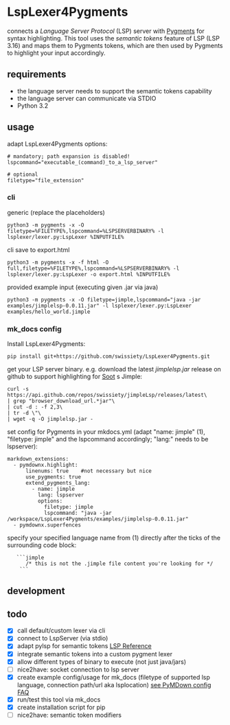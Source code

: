 # LspLexer4Pygments
connects a *Language Server Protocol* (LSP) server with [Pygments](https://github.com/pygments/pygments) for syntax highlighting.
This tool uses the *semantic tokens* feature of LSP (LSP 3.16) and maps them to Pygments tokens, which are then used by Pygments to highlight your input accordingly.

## requirements
- the language server needs to support the semantic tokens capability
- the language server can communicate via STDIO
- Python 3.2

## usage
adapt LspLexer4Pygments options:
```
# mandatory; path expansion is disabled!
lspcommand="executable_(command)_to_a_lsp_server"

# optional
filetype="file_extension" 
```

### cli
generic (replace the placeholders)
```
python3 -m pygments -x -O filetype=%FILETYPE%,lspcommand=%LSPSERVERBINARY% -l lsplexer/lexer.py:LspLexer %INPUTFILE%
```

cli save to export.html
```
python3 -m pygments -x -f html -O full,filetype=%FILETYPE%,lspcommand=%LSPSERVERBINARY% -l lsplexer/lexer.py:LspLexer -o export.html %INPUTFILE%
```



provided example input (executing given .jar via java)
```
python3 -m pygments -x -O filetype=jimple,lspcommand="java -jar examples/jimplelsp-0.0.11.jar" -l lsplexer/lexer.py:LspLexer examples/hello_world.jimple
```

### mk_docs config
Install LspLexer4Pygments:
``` 
pip install git+https://github.com/swissiety/LspLexer4Pygments.git
```

get your LSP server binary. e.g. download the latest *jimplelsp.jar* release on github to support highlighting for [Soot](https://github.com/soot-oss/soot) s Jimple:
```
curl -s https://api.github.com/repos/swissiety/jimpleLsp/releases/latest\
| grep "browser_download_url.*jar"\
| cut -d : -f 2,3\
| tr -d \"\
| wget -q -O jimplelsp.jar -
```

set config for Pygments in your mkdocs.yml (adapt "name: jimple" (1), "filetype: jimple" and the lspcommand accordingly; "lang:" needs to be lspserver):
```
markdown_extensions:
  - pymdownx.highlight:
      linenums: true    #not necessary but nice
      use_pygments: true
      extend_pygments_lang:
        - name: jimple
          lang: lspserver
          options:
            filetype: jimple
            lspcommand: "java -jar /workspace/LspLexer4Pygments/examples/jimplelsp-0.0.11.jar"
  - pymdownx.superfences
```

specify your specified language name from (1) directly after the ticks of the surrounding code block:
```
   ```jimple
      /* this is not the .jimple file content you're looking for */
    ```
```


## development
## todo
- [x] call default/custom lexer via cli
- [x] connect to LspServer (via stdio)
- [x] adapt pylsp for semantic tokens [LSP Reference](https://microsoft.github.io/language-server-protocol/specifications/specification-current/#textDocument_semanticTokens)
- [x] integrate semantic tokens into a custom pygment lexer
- [x]  allow different types of binary to execute (not just java/jars)
- [ ] nice2have: socket connection to lsp server
- [x] create example config/usage for mk_docs  (filetype of supported lsp language, connection path/url aka lsplocation)
  [see PyMDown config FAQ](https://facelessuser.github.io/PyMdown/user-guide/general-usage/#configuration-file)
- [x] run/test this tool via mk_docs
- [x] create installation script for pip
- [ ] nice2have: semantic token modifiers
